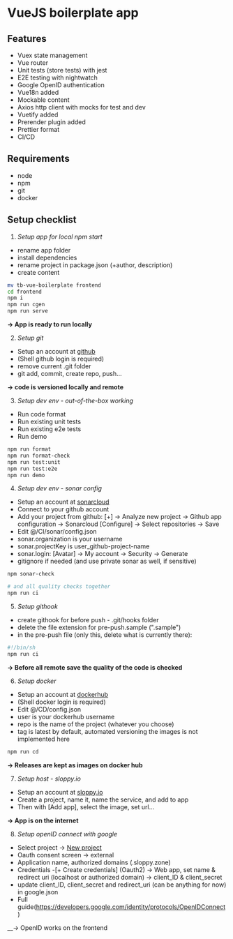 # VueJS boilerplate app

## Features
- Vuex state management
- Vue router
- Unit tests (store tests) with jest
- E2E testing with nightwatch
- Google OpenID authentication
- Vue18n added
- Mockable content
- Axios http client with mocks for test and dev
- Vuetify added
- Prerender plugin added
- Prettier format
- CI/CD

## Requirements
- node
- npm
- git
- docker

## Setup checklist

1. _Setup app for local npm start_
  - rename app folder
  - install dependencies
  - rename project in package.json (+author, description)
  - create content

  ```bash
  mv tb-vue-boilerplate frontend
  cd frontend
  npm i
  npm run cgen
  npm run serve
  ```

  __-> App is ready to run locally__

2.  _Setup git_
  - Setup an account at [github](https://github.io)
  - (Shell github login is required)
  - remove current .git folder
  - git add, commit, create repo, push...

  __-> code is versioned locally and remote__

3. _Setup dev env - out-of-the-box working_
  - Run code format
  - Run existing unit tests
  - Run existing e2e tests
  - Run demo

  ```bash
  npm run format
  npm run format-check
  npm run test:unit
  npm run test:e2e
  npm run demo
  ```

4. _Setup dev env -  sonar config_
  - Setup an account at [sonarcloud](https://sonarcloud.io)
  - Connect to your github account
  - Add your project from github: [+] -> Analyze new project -> Github app configuration -> Sonarcloud [Configure] -> Select repositories -> Save
  - Edit @/CI/sonar/config.json
  - sonar.organization is your username
  - sonar.projectKey is user_github-project-name
  - sonar.login: [Avatar] -> My account -> Security -> Generate
  - gitignore if needed (and use private sonar as well, if sensitive)

  ```bash
  npm sonar-check

  # and all quality checks together
  npm run ci
  ```

5. _Setup githook_
  - create githook for before push - .git/hooks folder
  - delete the file extension for pre-push.sample (".sample")
  - in the pre-push file (only this, delete what is currently there):

  ```bash
  #!/bin/sh
  npm run ci
  ```

  __-> Before all remote save the quality of the code is checked__

6. _Setup docker_
  - Setup an account at [dockerhub](https://hub.docker.com)
  - (Shell docker login is required)
  - Edit @/CD/config.json
  - user is your dockerhub username
  - repo is the name of the project (whatever you choose)
  - tag is latest by default, automated versioning the images is not implemented here

  ```bash
  npm run cd
  ```

  __-> Releases are kept as images on docker hub__

7. _Setup host - sloppy.io_
  - Setup an account at [sloppy.io](https://admin.sloppy.io/)
  - Create a project, name it, name the service, and add to app
  - Then with [Add app], select the image, set url...

  __-> App is on the internet__

8. _Setup openID connect with google_
  - Select project -> [New project](https://console.developers.google.com/)
  - Oauth consent screen -> external
  - Application name, authorized domains (.sloppy.zone)
  - Credentials -[+ Create credentials] (Oauth2) -> Web app, set name & redirect uri (localhost or authorized domain) -> client_ID & client_secret
  - update client_ID, client_secret and redirect_uri (can be anything for now) in google.json
  - Full guide(https://developers.google.com/identity/protocols/OpenIDConnect)

  __-> OpenID works on the frontend
